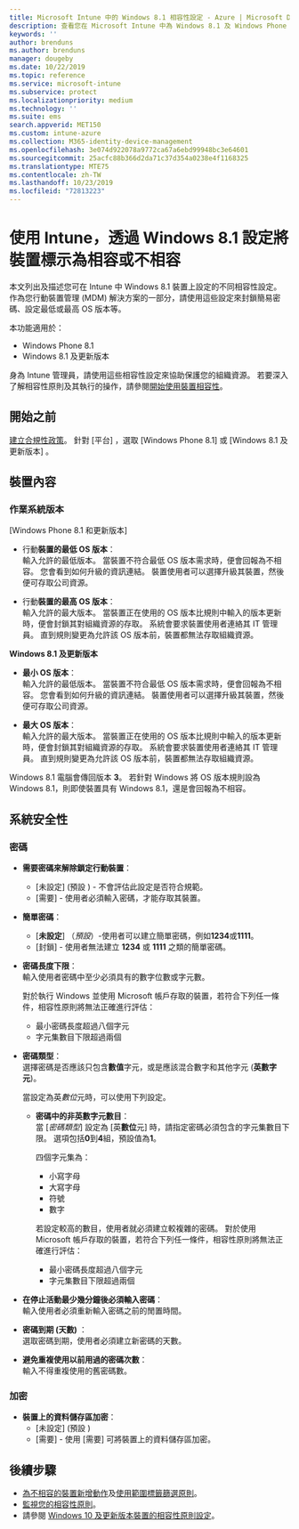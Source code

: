 ```yaml
---
title: Microsoft Intune 中的 Windows 8.1 相容性設定 - Azure | Microsoft Docs
description: 查看您在 Microsoft Intune 中為 Windows 8.1 及 Windows Phone 8.1 裝置設定相容性時可使用的所有設定清單。 檢查最低和最高作業系統上的相容性、設定密碼限制和長度、啟用資料儲存區加密等。
keywords: ''
author: brenduns
ms.author: brenduns
manager: dougeby
ms.date: 10/22/2019
ms.topic: reference
ms.service: microsoft-intune
ms.subservice: protect
ms.localizationpriority: medium
ms.technology: ''
ms.suite: ems
search.appverid: MET150
ms.custom: intune-azure
ms.collection: M365-identity-device-management
ms.openlocfilehash: 3e074d922078a9772ca67a6ebd99948bc3e64601
ms.sourcegitcommit: 25acfc88b366d2da71c37d354a0238e4f1168325
ms.translationtype: MTE75
ms.contentlocale: zh-TW
ms.lasthandoff: 10/23/2019
ms.locfileid: "72813223"
---
```

# <a name="windows-81-settings-to-mark-devices-as-compliant-or-not-compliant-using-intune"></a>使用 Intune，透過 Windows 8.1 設定將裝置標示為相容或不相容

本文列出及描述您可在 Intune 中 Windows 8.1 裝置上設定的不同相容性設定。 作為您行動裝置管理 (MDM) 解決方案的一部分，請使用這些設定來封鎖簡易密碼、設定最低或最高 OS 版本等。

本功能適用於：

- Windows Phone 8.1
- Windows 8.1 及更新版本

身為 Intune 管理員，請使用這些相容性設定來協助保護您的組織資源。 若要深入了解相容性原則及其執行的操作，請參閱[開始使用裝置相容性](device-compliance-get-started.md)。

## <a name="before-you-begin"></a>開始之前

[建立合規性政策](create-compliance-policy.md#create-the-policy)。 針對 [平台]  ，選取 [Windows Phone 8.1]  或 [Windows 8.1 及更新版本]  。

## <a name="device-properties"></a>裝置內容

### <a name="operating-system-version"></a>作業系統版本

[Windows Phone 8.1 和更新版本] 
- 行動**裝置的最低 OS 版本**：  
  輸入允許的最低版本。 當裝置不符合最低 OS 版本需求時，便會回報為不相容。 您會看到如何升級的資訊連結。 裝置使用者可以選擇升級其裝置，然後便可存取公司資源。

- 行動**裝置的最高 OS 版本**：  
  輸入允許的最大版本。 當裝置正在使用的 OS 版本比規則中輸入的版本更新時，便會封鎖其對組織資源的存取。 系統會要求裝置使用者連絡其 IT 管理員。 直到規則變更為允許該 OS 版本前，裝置都無法存取組織資源。

**Windows 8.1 及更新版本**
- **最小 OS 版本**：  
  輸入允許的最低版本。 當裝置不符合最低 OS 版本需求時，便會回報為不相容。 您會看到如何升級的資訊連結。 裝置使用者可以選擇升級其裝置，然後便可存取公司資源。

- **最大 OS 版本**：  
  輸入允許的最大版本。 當裝置正在使用的 OS 版本比規則中輸入的版本更新時，便會封鎖其對組織資源的存取。 系統會要求裝置使用者連絡其 IT 管理員。 直到規則變更為允許該 OS 版本前，裝置都無法存取組織資源。

Windows 8.1 電腦會傳回版本 **3**。 若針對 Windows 將 OS 版本規則設為 Windows 8.1，則即使裝置具有 Windows 8.1，還是會回報為不相容。

## <a name="system-security"></a>系統安全性

### <a name="password"></a>密碼

- **需要密碼來解除鎖定行動裝置**：  
  - [未設定]  (預設  ) - 不會評估此設定是否符合規範。
  - [需要]  - 使用者必須輸入密碼，才能存取其裝置。

- **簡單密碼**：  
  - [**未設定**] （*預設*）-使用者可以建立簡單密碼，例如**1234**或**1111**。
  - [封鎖]  - 使用者無法建立 **1234** 或 **1111** 之類的簡單密碼。  

- **密碼長度下限**：  
  輸入使用者密碼中至少必須具有的數字位數或字元數。

  對於執行 Windows 並使用 Microsoft 帳戶存取的裝置，若符合下列任一條件，相容性原則將無法正確進行評估：  
  - 最小密碼長度超過八個字元
  - 字元集數目下限超過兩個

- **密碼類型**：  
  選擇密碼是否應該只包含**數值**字元，或是應該混合數字和其他字元 (**英數字元**)。

  當設定為英*數位*元時，可以使用下列設定。  

  - **密碼中的非英數字元數目**：  
    當 [*密碼類型*] 設定為 [英**數位**元] 時，請指定密碼必須包含的字元集數目下限。 選項包括**0**到**4**組，預設值為**1**。
    
    四個字元集為：
    - 小寫字母
    - 大寫字母
    - 符號
    - 數字

    若設定較高的數目，使用者就必須建立較複雜的密碼。 對於使用 Microsoft 帳戶存取的裝置，若符合下列任一條件，相容性原則將無法正確進行評估：

    - 最小密碼長度超過八個字元
    - 字元集數目下限超過兩個

- **在停止活動最少幾分鐘後必須輸入密碼**：  
  輸入使用者必須重新輸入密碼之前的閒置時間。

- **密碼到期 (天數)** ：  
  選取密碼到期，使用者必須建立新密碼的天數。

- **避免重複使用以前用過的密碼次數**：  
  輸入不得重複使用的舊密碼數。

### <a name="encryption"></a>加密

- **裝置上的資料儲存區加密**：  
  - [未設定]  (預設  )
  - [需要]  - 使用 [需要]  可將裝置上的資料儲存區加密。


<!-- not on phone   
- **Require encryption on mobile device**: **Require** the device to be encrypted to connect to data storage resources.
--> 

## <a name="next-steps"></a>後續步驟

- [為不相容的裝置新增動作](actions-for-noncompliance.md)及[使用範圍標籤篩選原則](../fundamentals/scope-tags.md)。
- [監視您的相容性原則](compliance-policy-monitor.md)。
- 請參閱 [Windows 10 及更新版本裝置的相容性原則設定](compliance-policy-create-windows.md)。
